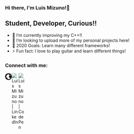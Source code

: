 ### Hi there, I'm Luis Mizuno!👋



## Student, Developer, Curious!!

- 🌱 I’m currently improving my C++!!
- 👯 I’m looking to upload more of my personal projects here!
- 🥅 2020 Goals: Learn many different frameworks!
- ⚡ Fun fact: I love to play guitar and learn different things!

### Connect with me:

[<img align="left" alt="luismizuno.studio" width="22px" src="https://raw.githubusercontent.com/iconic/open-iconic/master/svg/globe.svg" />][website]
[<img align="left" alt="Luis Mizuno | LinkedIn" width="22px" src="https://cdn.jsdelivr.net/npm/simple-icons@v3/icons/linkedin.svg" />][linkedin]
[<img align="left" alt="Luis Mizuno | Code Pen" width="22px" src="https://cdn.jsdelivr.net/npm/simple-icons@3.12.1/icons/codepen.svg" />][codepen]


</details>

[website]: http://luismizuno.studio/
[linkedin]: https://www.linkedin.com/in/luis-mizuno/
[codepen]: https://codepen.io/luis-henrique-mizuno
